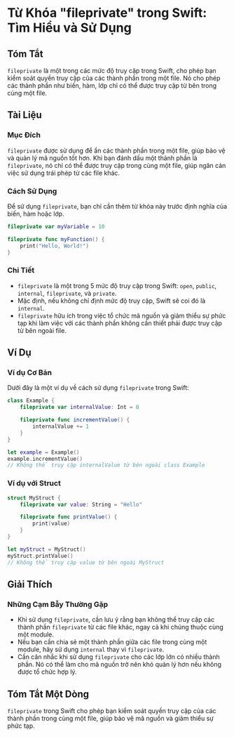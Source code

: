 <!--
Meta Description: # Từ Khóa "fileprivate" trong Swift: Tìm Hiểu và Sử Dụng ## Tóm Tắt `fileprivate` là một trong các mức độ truy cập trong Swift, cho phép bạn kiểm soát...
Meta Keywords: fileprivate, trong, một, các, truy
-->

# Từ Khóa "fileprivate" trong Swift: Tìm Hiểu và Sử Dụng

## Tóm Tắt
`fileprivate` là một trong các mức độ truy cập trong Swift, cho phép bạn kiểm soát quyền truy cập của các thành phần trong một file. Nó cho phép các thành phần như biến, hàm, lớp chỉ có thể được truy cập từ bên trong cùng một file.

## Tài Liệu
### Mục Đích
`fileprivate` được sử dụng để ẩn các thành phần trong một file, giúp bảo vệ và quản lý mã nguồn tốt hơn. Khi bạn đánh dấu một thành phần là `fileprivate`, nó chỉ có thể được truy cập trong cùng một file, giúp ngăn cản việc sử dụng trái phép từ các file khác.

### Cách Sử Dụng
Để sử dụng `fileprivate`, bạn chỉ cần thêm từ khóa này trước định nghĩa của biến, hàm hoặc lớp. 

```swift
fileprivate var myVariable = 10

fileprivate func myFunction() {
    print("Hello, World!")
}
```

### Chi Tiết
- `fileprivate` là một trong 5 mức độ truy cập trong Swift: `open`, `public`, `internal`, `fileprivate`, và `private`.
- Mặc định, nếu không chỉ định mức độ truy cập, Swift sẽ coi đó là `internal`.
- `fileprivate` hữu ích trong việc tổ chức mã nguồn và giảm thiểu sự phức tạp khi làm việc với các thành phần không cần thiết phải được truy cập từ bên ngoài file.

## Ví Dụ
### Ví dụ Cơ Bản
Dưới đây là một ví dụ về cách sử dụng `fileprivate` trong Swift:

```swift
class Example {
    fileprivate var internalValue: Int = 0

    fileprivate func incrementValue() {
        internalValue += 1
    }
}

let example = Example()
example.incrementValue()
// Không thể truy cập internalValue từ bên ngoài class Example
```

### Ví dụ với Struct
```swift
struct MyStruct {
    fileprivate var value: String = "Hello"

    fileprivate func printValue() {
        print(value)
    }
}

let myStruct = MyStruct()
myStruct.printValue()
// Không thể truy cập value từ bên ngoài MyStruct
```

## Giải Thích
### Những Cạm Bẫy Thường Gặp
- Khi sử dụng `fileprivate`, cần lưu ý rằng bạn không thể truy cập các thành phần `fileprivate` từ các file khác, ngay cả khi chúng thuộc cùng một module.
- Nếu bạn cần chia sẻ một thành phần giữa các file trong cùng một module, hãy sử dụng `internal` thay vì `fileprivate`.
- Cần cân nhắc khi sử dụng `fileprivate` cho các lớp lớn có nhiều thành phần. Nó có thể làm cho mã nguồn trở nên khó quản lý hơn nếu không được tổ chức hợp lý.

## Tóm Tắt Một Dòng
`fileprivate` trong Swift cho phép bạn kiểm soát quyền truy cập của các thành phần trong cùng một file, giúp bảo vệ mã nguồn và giảm thiểu sự phức tạp.